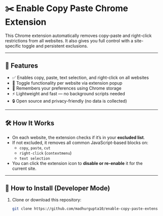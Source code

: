 # ✂️ Enable Copy Paste Chrome Extension

This Chrome extension automatically removes copy-paste and right-click restrictions from all websites. It also gives you full control with a site-specific toggle and persistent exclusions.

---

## 🚀 Features

- ✅ Enables copy, paste, text selection, and right-click on all websites
- 🔘 Toggle functionality per website via extension popup
- 🧠 Remembers your preferences using Chrome storage
- ⚡ Lightweight and fast — no background scripts needed
- 🔒 Open source and privacy-friendly (no data is collected)

---

## 🛠 How It Works

- On each website, the extension checks if it’s in your **excluded list**.
- If not excluded, it removes all common JavaScript-based blocks on:
  - `copy`, `paste`, `cut`
  - `right-click` (`contextmenu`)
  - `text selection`
- You can click the extension icon to **disable or re-enable** it for the current site.

---

## 🧩 How to Install (Developer Mode)

1. Clone or download this repository:
   ```bash
   git clone https://github.com/madhurgupta10/enable-copy-paste-extension.git
   ```
